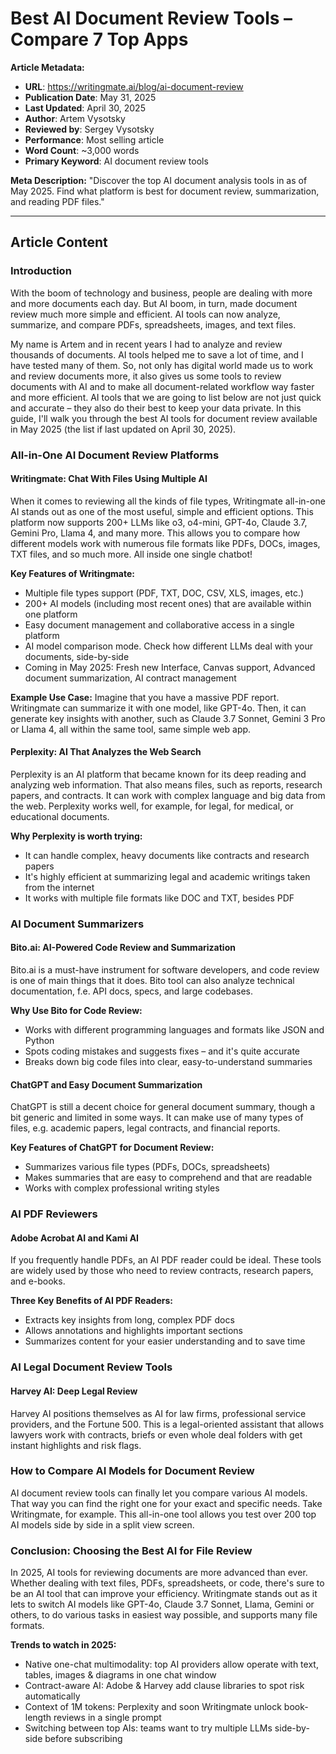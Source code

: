 # Best AI Document Review Tools – Compare 7 Top Apps

**Article Metadata:**

- **URL**: https://writingmate.ai/blog/ai-document-review
- **Publication Date**: May 31, 2025
- **Last Updated**: April 30, 2025
- **Author**: Artem Vysotsky
- **Reviewed by**: Sergey Vysotsky
- **Performance**: Most selling article
- **Word Count**: ~3,000 words
- **Primary Keyword**: AI document review tools

**Meta Description:** "Discover the top AI document analysis tools in as of May 2025. Find what platform is best for document review, summarization, and reading PDF files."

---

## Article Content

### Introduction

With the boom of technology and business, people are dealing with more and more documents each day. But AI boom, in turn, made document review much more simple and efficient. AI tools can now analyze, summarize, and compare PDFs, spreadsheets, images, and text files.

My name is Artem and in recent years I had to analyze and review thousands of documents. AI tools helped me to save a lot of time, and I have tested many of them. So, not only has digital world made us to work and review documents more, it also gives us some tools to review documents with AI and to make all document-related workflow way faster and more efficient. AI tools that we are going to list below are not just quick and accurate – they also do their best to keep your data private. In this guide, I'll walk you through the best AI tools for document review available in May 2025 (the list if last updated on April 30, 2025).

### All-in-One AI Document Review Platforms

#### Writingmate: Chat With Files Using Multiple AI

When it comes to reviewing all the kinds of file types, Writingmate all-in-one AI stands out as one of the most useful, simple and efficient options. This platform now supports 200+ LLMs like o3, o4-mini, GPT-4o, Claude 3.7, Gemini Pro, Llama 4, and many more. This allows you to compare how different models work with numerous file formats like PDFs, DOCs, images, TXT files, and so much more. All inside one single chatbot!

**Key Features of Writingmate:**

- Multiple file types support (PDF, TXT, DOC, CSV, XLS, images, etc.)
- 200+ AI models (including most recent ones) that are available within one platform
- Easy document management and collaborative access in a single platform
- AI model comparison mode. Check how different LLMs deal with your documents, side-by-side
- Coming in May 2025: Fresh new Interface, Canvas support, Advanced document summarization, AI contract management

**Example Use Case:**
Imagine that you have a massive PDF report. Writingmate can summarize it with one model, like GPT-4o. Then, it can generate key insights with another, such as Claude 3.7 Sonnet, Gemini 3 Pro or Llama 4, all within the same tool, same simple web app.

#### Perplexity: AI That Analyzes the Web Search

Perplexity is an AI platform that became known for its deep reading and analyzing web information. That also means files, such as reports, research papers, and contracts. It can work with complex language and big data from the web. Perplexity works well, for example, for legal, for medical, or educational documents.

**Why Perplexity is worth trying:**

- It can handle complex, heavy documents like contracts and research papers
- It's highly efficient at summarizing legal and academic writings taken from the internet
- It works with multiple file formats like DOC and TXT, besides PDF

### AI Document Summarizers

#### Bito.ai: AI-Powered Code Review and Summarization

Bito.ai is a must-have instrument for software developers, and code review is one of main things that it does. Bito tool can also analyze technical documentation, f.e. API docs, specs, and large codebases.

**Why Use Bito for Code Review:**

- Works with different programming languages and formats like JSON and Python
- Spots coding mistakes and suggests fixes – and it's quite accurate
- Breaks down big code files into clear, easy-to-understand summaries

#### ChatGPT and Easy Document Summarization

ChatGPT is still a decent choice for general document summary, though a bit generic and limited in some ways. It can make use of many types of files, e.g. academic papers, legal contracts, and financial reports.

**Key Features of ChatGPT for Document Review:**

- Summarizes various file types (PDFs, DOCs, spreadsheets)
- Makes summaries that are easy to comprehend and that are readable
- Works with complex professional writing styles

### AI PDF Reviewers

#### Adobe Acrobat AI and Kami AI

If you frequently handle PDFs, an AI PDF reader could be ideal. These tools are widely used by those who need to review contracts, research papers, and e-books.

**Three Key Benefits of AI PDF Readers:**

- Extracts key insights from long, complex PDF docs
- Allows annotations and highlights important sections
- Summarizes content for your easier understanding and to save time

### AI Legal Document Review Tools

#### Harvey AI: Deep Legal Review

Harvey AI positions themselves as AI for law firms, professional service providers, and the Fortune 500. This is a legal-oriented assistant that allows lawyers work with contracts, briefs or even whole deal folders with get instant highlights and risk flags.

### How to Compare AI Models for Document Review

AI document review tools can finally let you compare various AI models. That way you can find the right one for your exact and specific needs. Take Writingmate, for example. This all-in-one tool allows you test over 200 top AI models side by side in a split view screen.

### Conclusion: Choosing the Best AI for File Review

In 2025, AI tools for reviewing documents are more advanced than ever. Whether dealing with text files, PDFs, spreadsheets, or code, there's sure to be an AI tool that can improve your efficiency. Writingmate stands out as it lets to switch AI models like GPT-4o, Claude 3.7 Sonnet, Llama, Gemini or others, to do various tasks in easiest way possible, and supports many file formats.

**Trends to watch in 2025:**

- Native one-chat multimodality: top AI providers allow operate with text, tables, images & diagrams in one chat window
- Contract-aware AI: Adobe & Harvey add clause libraries to spot risk automatically
- Context of 1M tokens: Perplexity and soon Writingmate unlock book-length reviews in a single prompt
- Switching between top AIs: teams want to try multiple LLMs side-by-side before subscribing
